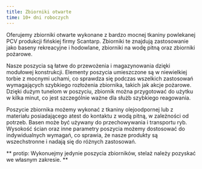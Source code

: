 ```yaml
---
title: Zbiorniki otwarte
time: 10+ dni roboczych
---
```


Oferujemy zbiorniki otwarte wykonane z bardzo mocnej tkaniny powlekanej PCV produkcji fińskiej firmy Scantarp. Zbiorniki te znajdują zastosowanie jako baseny rekreacyjne i hodowlane, zbiorniki na wodę pitną oraz zbiorniki pożarowe.

Nasze poszycia są łatwe do przewożenia i magazynowania dzięki modułowej konstrukcji. Elementy poszycia umieszczone są w niewielkiej torbie z mocnymi uchami, co sprawdza się podczas wszelkich zastosowań wymagających szybkiego rozłożenia zbiornika, takich jak akcje pożarowe. Dzięki dużym tunelom w poszyciu, zbiornik można przygotować do użytku w kilka minut, co jest szczególnie ważne dla służb szybkiego reagowania.

Poszycie zbiornika możemy wykonać z tkaniny olejoodpornej lub z materiału posiadającego atest do kontaktu z wodą pitną, w zależności od potrzeb. Basen może być używany do przechowywania i transportu ryb. Wysokość ścian oraz inne parametry poszycia możemy dostosować do indywidualnych wymagań, co sprawia, że nasze produkty są wszechstronne i nadają się do różnych zastosowań.

** protip: Wykonuejmy jedynie poszycia zbiorników, stelaż należy pozyskać we własnym zakresie. **